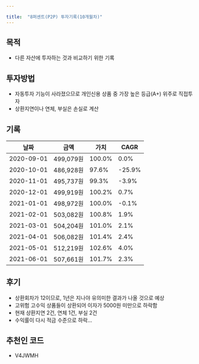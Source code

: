 ```yaml
---

title:  "8퍼센트(P2P) 투자기록(10개월차)"
---
```


## 목적
- 다른 자산에 투자하는 것과 비교하기 위한 기록

## 투자방법
- 자동투자 기능이 사라졌으므로 개인신용 상품 중 가장 높은 등급(A+) 위주로 직접투자
- 상환지연이나 연체, 부실은 손실로 계산

## 기록

| 날짜       | 금액       | 가치   | CAGR   |
|------------|-----------|--------|--------|
| 2020-09-01 | 499,079원 | 100.0% |   0.0% |
| 2020-10-01 | 486,928원 |  97.6% | -25.9% |
| 2020-11-01 | 495,737원 |  99.3% |  -3.9% |
| 2020-12-01 | 499,919원 | 100.2% |   0.7% |
| 2021-01-01 | 498,972원 | 100.0% |  -0.1% |
| 2021-02-01 | 503,082원 | 100.8% |   1.9% |
| 2021-03-01 | 504,204원 | 101.0% |   2.1% |
| 2021-04-01 | 506,082원 | 101.4% |   2.4% |
| 2021-05-01 | 512,219원 | 102.6% |   4.0% |
| 2021-06-01 | 507,661원 | 101.7% |   2.3% |


## 후기
- 상환회차가 12이므로, 1년은 지나야 유의미한 결과가 나올 것으로 예상
- 고위험 고수익 상품들이 상환되어 이자가 5000원 미만으로 하락함
- 현재 상환지연 2건, 연체 1건, 부실 2건
- 수익률이 다시 적금 수준으로 하락...

## 추천인 코드
- V4JWMH
